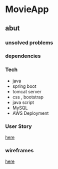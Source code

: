 # MovieApp
## abut
### unsolved problems 
### dependencies
### Tech
* java 
* spring boot
* tomcat server 
* css , bootstrap
* java script
* MySQL
* AWS Deployment 



### User Story 
[here](/readme/userStory.md)
### wireframes
[here](/readme/wireframes.md)
